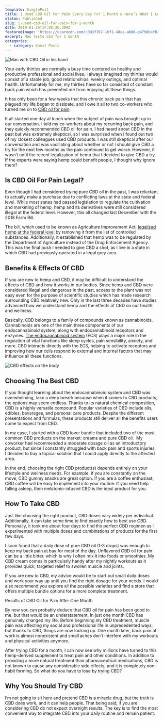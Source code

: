 ```yaml
---
template: SinglePost
title: I Used CBD Oil For Pain Every Day For 1 Month & Here’s What I Learned
status: Published
slug: i-used-cbd-oil-for-pain-for-1-month
date: 2019-01-26T14:08:26.309Z
featuredImage: 'https://ucarecdn.com/c8d1f767-10f1-48ca-a666-e4798b4f03c8/'
excerpt: Man tests cbd for 1 month
categories:
  - category: Guest Posts
---
```

![Man with CBD Oil in his hand](https://ucarecdn.com/52b68bb0-6a6a-41dd-a9f2-310b4b5d1ed1/)

Your early thirties are normally a busy time centered on healthy and productive professional and social lives. I always imagined my thirties would consist of a stable job, good relationships, weekly outings, and optimal health. Unfortunately for me, my thirties have so far consisted of constant back pain which has prevented me from enjoying all these things.

It has only been for a few weeks that this chronic back pain that has plagued my life began to dissipate, and I owe it all to two co-workers who turned me on to [CBD oil for pain](https://www.purerelief.com/collections/cbd-oil).

It all started one day at lunch when the subject of pain was brought up in our conversation. I told my co-workers about my recurring back pain, and they quickly recommended CBD oil for pain. I had heard about CBD in the past but was extremely skeptical, so I was surprised when I found out two of my closest colleagues used CBD products. I was still skeptical after our conversation and was vacillating about whether or not I should give CBD a try for the next few months as the pain continued to get worse. However, it wasn’t until the recent legalization of hemp that I decided to give CBD a try. If the experts were saying hemp could benefit people, I thought why ignore them?

## Is CBD Oil For Pain Legal?

Even though I had considered trying pure CBD oil in the past, I was reluctant to actually make a purchase due to conflicting laws at the state and federal level. While most states had passed legislation to regulate the cultivation and marketing of hemp, hemp and its derivatives were still considered illegal at the federal level. However, this all changed last December with the 2018 Farm Bill.

The bill, which used to be known as Agriculture Improvement Act, [legalized hemp at the federal level](https://www.businessinsider.com/farm-bill-legalizes-hemp-boom-marijuana-cbd-industry-2018-12) by removing it from the list of controlled substances. Additionally, it established that hemp was to be regulated by the Department of Agriculture instead of the Drug Enforcement Agency. This was the final push I needed to give CBD a shot, as I live in a state in which CBD had previously operated in a legal grey area.

## Benefits & Effects Of CBD

If you are new to hemp and CBD, it may be difficult to understand the effects of CBD and how it works in our bodies. Since hemp and CBD were considered illegal and dangerous in the past, access to the plant was not easy even for the purpose of scientific studies which has made research surrounding CBD relatively new. Only in the last three decades have studies advanced how we understand hemp and the effects of CBD on our health and wellness.

Basically, CBD belongs to a family of compounds known as cannabinoids. Cannabinoids are one of the main three components of our endocannabinoid system, along with endocannabinoid receptors and enzymes. [The endocannabinoid system](https://www.purerelief.com/blogs/news/the-endocannabinoid-system-explained-an-ultimate-guide) (ECS) plays a major role in the regulation of vital functions like sleep cycles, pain sensibility, anxiety, and more. CBD interacts directly with the ECS, helping to activate receptors and improving how our cells respond to external and internal factors that may influence all these functions.

![CBD effects on the body](https://ucarecdn.com/9aae4e8f-1622-403a-82ba-ba5c74d1b437/)

## Choosing The Best CBD

If you thought learning about the endocannabinoid system and CBD was overwhelming, take a deep breath because when it comes to CBD products, the options may seem endless. Thanks to its natural chemical composition, CBD is a highly versatile compound. Popular varieties of CBD include oils, edibles, beverages, and personal care products. Despite the different presentations and formulas, these products still deliver all the benefits users come to expect from CBD.

In my case, I started with a CBD lover bundle that included two of the most common CBD products on the market: creams and pure CBD oil.  My coworker had recommended a moderate dosage oil as an introductory product, but since I constantly struggled with back pain and sports injuries, I decided to buy a topical solution that I could apply directly to the affected area.

In the end, choosing the right CBD product(s) depends entirely on your lifestyle and wellness needs. For example, if you are constantly on the move, CBD gummy snacks are great option. If you are a coffee enthusiast, CBD coffee will be easy to implement into your routine. If you need help falling asleep, then melatonin-infused CBD is the ideal product for you.

## How To Take CBD

Just like choosing the right product, CBD doses vary widely per individual. Additionally, it can take some time to find exactly how to best use CBD. Personally, it took me about four days to find the perfect CBD regimen as I experimented with multiple doses and combinations of products for the first few days.

I soon found that a daily dose of pure CBD oil (1-3 drops) was enough to keep my back pain at bay for most of the day. Unflavored CBD oil for pain can be a little bitter, which is why I often mix it into foods or smoothies. My CBD cream comes in particularly handy after my nightly workouts as it provides quick, targeted relief to swollen muscle and joints.

If you are new to CBD, my advice would be to start out small daily doses and work your way up until you find the right dosage for your needs. I would also recommend you explore all the possible varieties and find a store that offers multiple bundle options for a more complete treatment.

Results of CBD Oil for Pain After One Month

By now you can probably deduce that CBD oil for pain has been good to me, but that would be an understatement. In just one month CBD has genuinely changed my life. Before beginning my CBD treatment, muscle pain was affecting my social and professional life in unprecedented ways; but thanks to CBD, things are now looking up. One month later, back pain at work is almost nonexistent and small aches don’t interfere with my workouts and physical activities anymore.

After trying CBD for a month, I can now see why millions have turned to this hemp-derived supplement to treat pain and other conditions. In addition to providing a more natural treatment than pharmaceutical medications, CBD is not known to cause any considerable side effects, and it is completely non-habit forming. So what do you have to lose by trying CBD?

## Why You Should Try CBD

I’m not going to sit here and pretend CBD is a miracle drug, but the truth is CBD does work, and it can help people. That being said, if you are considering CBD do not expect overnight results. The key is to find the most convenient way to integrate CBD into your daily routine and remain patient.
